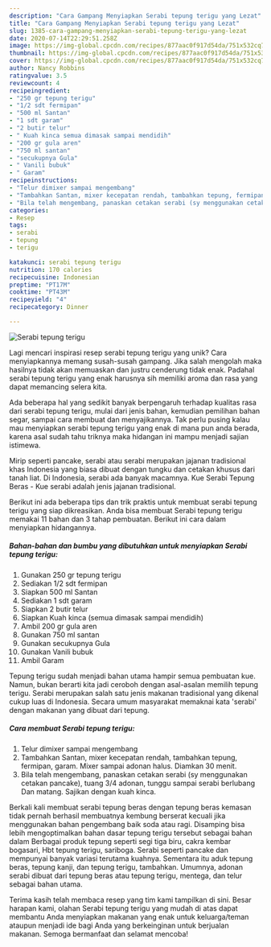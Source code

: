 ```yaml
---
description: "Cara Gampang Menyiapkan Serabi tepung terigu yang Lezat"
title: "Cara Gampang Menyiapkan Serabi tepung terigu yang Lezat"
slug: 1385-cara-gampang-menyiapkan-serabi-tepung-terigu-yang-lezat
date: 2020-07-14T22:29:51.258Z
image: https://img-global.cpcdn.com/recipes/877aac0f917d54da/751x532cq70/serabi-tepung-terigu-foto-resep-utama.jpg
thumbnail: https://img-global.cpcdn.com/recipes/877aac0f917d54da/751x532cq70/serabi-tepung-terigu-foto-resep-utama.jpg
cover: https://img-global.cpcdn.com/recipes/877aac0f917d54da/751x532cq70/serabi-tepung-terigu-foto-resep-utama.jpg
author: Nancy Robbins
ratingvalue: 3.5
reviewcount: 4
recipeingredient:
- "250 gr tepung terigu"
- "1/2 sdt fermipan"
- "500 ml Santan"
- "1 sdt garam"
- "2 butir telur"
- " Kuah kinca semua dimasak sampai mendidih"
- "200 gr gula aren"
- "750 ml santan"
- "secukupnya Gula"
- " Vanili bubuk"
- " Garam"
recipeinstructions:
- "Telur dimixer sampai mengembang"
- "Tambahkan Santan, mixer kecepatan rendah, tambahkan tepung, fermipan, garam. Mixer sampai adonan halus. Diamkan 30 menit."
- "Bila telah mengembang, panaskan cetakan serabi (sy menggunakan cetakan pancake), tuang 3/4 adonan, tunggu sampai serabi berlubang Dan matang. Sajikan dengan kuah kinca."
categories:
- Resep
tags:
- serabi
- tepung
- terigu

katakunci: serabi tepung terigu 
nutrition: 170 calories
recipecuisine: Indonesian
preptime: "PT17M"
cooktime: "PT43M"
recipeyield: "4"
recipecategory: Dinner

---
```



![Serabi tepung terigu](https://img-global.cpcdn.com/recipes/877aac0f917d54da/751x532cq70/serabi-tepung-terigu-foto-resep-utama.jpg)

Lagi mencari inspirasi resep serabi tepung terigu yang unik? Cara menyiapkannya memang susah-susah gampang. Jika salah mengolah maka hasilnya tidak akan memuaskan dan justru cenderung tidak enak. Padahal serabi tepung terigu yang enak harusnya sih memiliki aroma dan rasa yang dapat memancing selera kita.

Ada beberapa hal yang sedikit banyak berpengaruh terhadap kualitas rasa dari serabi tepung terigu, mulai dari jenis bahan, kemudian pemilihan bahan segar, sampai cara membuat dan menyajikannya. Tak perlu pusing kalau mau menyiapkan serabi tepung terigu yang enak di mana pun anda berada, karena asal sudah tahu triknya maka hidangan ini mampu menjadi sajian istimewa.

Mirip seperti pancake, serabi atau serabi merupakan jajanan tradisional khas Indonesia yang biasa dibuat dengan tungku dan cetakan khusus dari tanah liat. Di Indonesia, serabi ada banyak macamnya. Kue Serabi Tepung Beras - Kue serabi adalah jenis jajanan tradisional.


Berikut ini ada beberapa tips dan trik praktis untuk membuat serabi tepung terigu yang siap dikreasikan. Anda bisa membuat Serabi tepung terigu memakai 11 bahan dan 3 tahap pembuatan. Berikut ini cara dalam menyiapkan hidangannya.

<!--inarticleads1-->

##### Bahan-bahan dan bumbu yang dibutuhkan untuk menyiapkan Serabi tepung terigu:

1. Gunakan 250 gr tepung terigu
1. Sediakan 1/2 sdt fermipan
1. Siapkan 500 ml Santan
1. Sediakan 1 sdt garam
1. Siapkan 2 butir telur
1. Siapkan  Kuah kinca (semua dimasak sampai mendidih)
1. Ambil 200 gr gula aren
1. Gunakan 750 ml santan
1. Gunakan secukupnya Gula
1. Gunakan  Vanili bubuk
1. Ambil  Garam


Tepung terigu sudah menjadi bahan utama hampir semua pembuatan kue. Namun, bukan berarti kita jadi ceroboh dengan asal-asalan memilih tepung terigu. Serabi merupakan salah satu jenis makanan tradisional yang dikenal cukup luas di Indonesia. Secara umum masyarakat memaknai kata &#39;serabi&#39; dengan makanan yang dibuat dari tepung. 

<!--inarticleads2-->

##### Cara membuat Serabi tepung terigu:

1. Telur dimixer sampai mengembang
1. Tambahkan Santan, mixer kecepatan rendah, tambahkan tepung, fermipan, garam. Mixer sampai adonan halus. Diamkan 30 menit.
1. Bila telah mengembang, panaskan cetakan serabi (sy menggunakan cetakan pancake), tuang 3/4 adonan, tunggu sampai serabi berlubang Dan matang. Sajikan dengan kuah kinca.


Berkali kali membuat serabi tepung beras dengan tepung beras kemasan tidak pernah berhasil membuatnya kembung berserat kecuali jika menggunakan bahan pengembang baik soda atau ragi. Disamping bisa lebih mengoptimalkan bahan dasar tepung terigu tersebut sebagai bahan dalam Berbagai produk tepung seperti segi tiga biru, cakra kembar bogasari, Hbt tepung terigu, sariboga. Serabi seperti pancake dan mempunyai banyak variasi terutama kuahnya. Sementara itu aduk tepung beras, tepung kanji, dan tepung terigu, tambahkan. Umumnya, adonan serabi dibuat dari tepung beras atau tepung terigu, mentega, dan telur sebagai bahan utama. 

Terima kasih telah membaca resep yang tim kami tampilkan di sini. Besar harapan kami, olahan Serabi tepung terigu yang mudah di atas dapat membantu Anda menyiapkan makanan yang enak untuk keluarga/teman ataupun menjadi ide bagi Anda yang berkeinginan untuk berjualan makanan. Semoga bermanfaat dan selamat mencoba!
